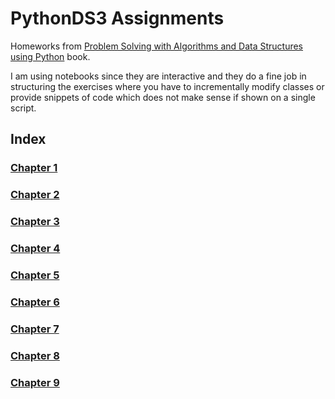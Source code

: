 # PythonDS3 Assignments
Homeworks from [Problem Solving with Algorithms and Data Structures using Python](https://runestone.academy/runestone/books/published/pythonds3/index.html) book.

I am using notebooks since they are interactive and they do a fine job in structuring the exercises where
you have to incrementally modify classes or provide snippets of code which does not make sense if 
shown on a single script.

## Index

### [Chapter 1](https://github.com/RiccardoMPesce/PythonDS3-Selected-Assignments/blob/main/chapter1/)

### [Chapter 2](https://github.com/RiccardoMPesce/PythonDS3-Selected-Assignments/blob/main/chapter2/)

### [Chapter 3](https://github.com/RiccardoMPesce/PythonDS3-Selected-Assignments/blob/main/chapter3/)

### [Chapter 4](https://github.com/RiccardoMPesce/PythonDS3-Selected-Assignments/blob/main/chapter4/)

### [Chapter 5](https://github.com/RiccardoMPesce/PythonDS3-Selected-Assignments/blob/main/chapter5/)

### [Chapter 6](https://github.com/RiccardoMPesce/PythonDS3-Selected-Assignments/blob/main/chapter6/)

### [Chapter 7](https://github.com/RiccardoMPesce/PythonDS3-Selected-Assignments/blob/main/chapter7/)

### [Chapter 8](https://github.com/RiccardoMPesce/PythonDS3-Selected-Assignments/blob/main/chapter8/)

### [Chapter 9](https://github.com/RiccardoMPesce/PythonDS3-Selected-Assignments/blob/main/chapter9/)
